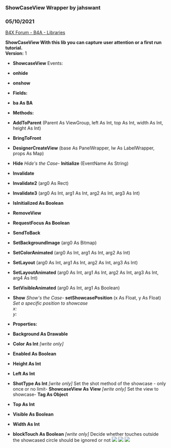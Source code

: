 ### ShowCaseView Wrapper by jahswant
### 05/10/2021
[B4X Forum - B4A - Libraries](https://www.b4x.com/android/forum/threads/55379/)

**ShowCaseView With this lib you can capture user attention or a first run tutorial.  
Version:** 1  

- **ShowcaseView**
Events:

- **onhide**
- **onshow**

- **Fields:**

- **ba As BA**

- **Methods:**

- **AddToParent** (Parent As ViewGroup, left As Int, top As Int, width As Int, height As Int)
- **BringToFront**
- **DesignerCreateView** (base As PanelWrapper, lw As LabelWrapper, props As Map)
- **Hide**
*Hide's the Case*- **Initialize** (EventName As String)
- **Invalidate**
- **Invalidate2** (arg0 As Rect)
- **Invalidate3** (arg0 As Int, arg1 As Int, arg2 As Int, arg3 As Int)
- **IsInitialized As Boolean**
- **RemoveView**
- **RequestFocus As Boolean**
- **SendToBack**
- **SetBackgroundImage** (arg0 As Bitmap)
- **SetColorAnimated** (arg0 As Int, arg1 As Int, arg2 As Int)
- **SetLayout** (arg0 As Int, arg1 As Int, arg2 As Int, arg3 As Int)
- **SetLayoutAnimated** (arg0 As Int, arg1 As Int, arg2 As Int, arg3 As Int, arg4 As Int)
- **SetVisibleAnimated** (arg0 As Int, arg1 As Boolean)
- **Show**
*Show's the Case*- **setShowcasePosition** (x As Float, y As Float)
*Set a specific position to showcase  
x:   
 y:* 
- **Properties:**

- **Background As Drawable**
- **Color As Int** *[write only]*
- **Enabled As Boolean**
- **Height As Int**
- **Left As Int**
- **ShotType As Int** *[write only]*
Set the shot method of the showcase - only once or no limit- **ShowcaseView As View** *[write only]*
Set the view to showcase- **Tag As Object**
- **Top As Int**
- **Visible As Boolean**
- **Width As Int**
- **blockTouch As Boolean** *[write only]*
Decide whether touches outside the showcased circle should be ignored or
not
![](https://www.b4x.com/android/forum/attachments/35205) ![](https://www.b4x.com/android/forum/attachments/35206) ![](https://www.b4x.com/android/forum/attachments/35207)